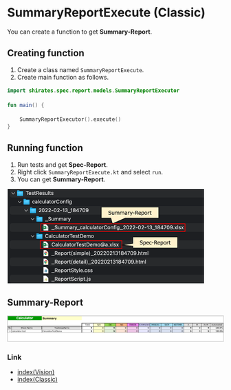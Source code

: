 # SummaryReportExecute (Classic)

You can create a function to get **Summary-Report**.

## Creating function

1. Create a class named `SummaryReportExecute`.
2. Create main function as follows.

```kotlin
import shirates.spec.report.models.SummaryReportExecutor

fun main() {

    SummaryReportExecutor().execute()
}
```

## Running function

1. Run tests and get **Spec-Report**.
2. Right click `SummaryReportExecute.kt` and select `run`.
3. You can get **Summary-Report**.

![](_images/summary_report_execute_1.png)

## Summary-Report

![](_images/summary_report_1.png)

### Link

- [index(Vision)](../../index.md)
- [index(Classic)](../../classic/index.md)

